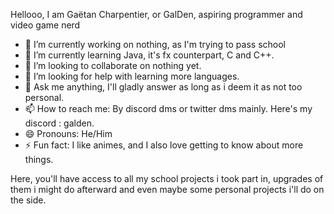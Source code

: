 Hellooo, I am Gaëtan Charpentier, or GalDen, aspiring programmer and video game nerd

- 🔭 I’m currently working on nothing, as I'm trying to pass school
- 🌱 I’m currently learning Java, it's fx counterpart, C and C++.
- 👯 I’m looking to collaborate on nothing yet.
- 🤔 I’m looking for help with learning more languages.
- 💬 Ask me anything, I'll gladly answer as long as i deem it as not too personal.
- 📫 How to reach me: By discord dms or twitter dms mainly. Here's my discord : galden.
- 😄 Pronouns: He/Him
- ⚡ Fun fact: I like animes, and I also love getting to know about more things.

Here, you'll have access to all my school projects i took part in, upgrades of them i might do afterward and even maybe some personal projects i'll do on the side.
